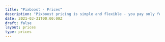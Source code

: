 ```yaml
---
title: "Pixboost - Prices"
description: "Pixboost pricing is simple and flexible - you pay only for outgoing optimised traffic that you used"
date: 2021-03-31T00:00:00Z
draft: false
layout: prices
type: prices
---
```



